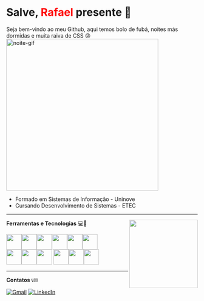 <h1>Salve, <span style="color: red;">Rafael</span> presente 👊</h1>
Seja bem-vindo ao meu Github, aqui temos bolo de fubá, noites más dormidas e muita raiva de CSS 😡

<div align="left">
  <img loading="lazy" src="https://media.giphy.com/media/v1.Y2lkPTc5MGI3NjExajB5eDUwd3I1N3A4bXV1eGFmcXZpMzB6enZpZWpyZ3I4YW5idXN4MCZlcD12MV9naWZzX3NlYXJjaCZjdD1n/HRXnPYf10Zx0wz4alF/giphy.gif" alt="noite-gif" min-width="400px" max-width="200px" width="400px">
</div>

- Formado em Sistemas de Informação - Uninove
- Cursando Desenvolvimento de Sistemas - ETEC

---

<a align="right" href="https://github.com/rafalvs" >
  <img align="right" loading="lazy" height="180em" src=https://github-readme-stats.vercel.app/api/top-langs/?username=rafalvs&hide=html&layout=compact&theme=dracula />
</a>
<p align="left">
  <strong>Ferramentas e Tecnologias</strong> 💻🚀
</p>
  
<div align="left" padding="4px">
  <img loading="lazy" src="https://cdn.jsdelivr.net/gh/devicons/devicon@latest/icons/css3/css3-original.svg" width="40" height="40"/><img loading="lazy" src="https://cdn.jsdelivr.net/gh/devicons/devicon@latest/icons/html5/html5-original.svg" width="40" height="40"/><img loading="lazy" src="https://cdn.jsdelivr.net/gh/devicons/devicon@latest/icons/javascript/javascript-original.svg" width="40" height="40"/><img loading="lazy" src="https://cdn.jsdelivr.net/gh/devicons/devicon@latest/icons/react/react-original.svg" width="40" height="40"/><img loading="lazy" src="https://cdn.jsdelivr.net/gh/devicons/devicon@latest/icons/c/c-plain.svg" width="40" height="40" /><img loading="lazy" src="https://cdn.jsdelivr.net/gh/devicons/devicon@latest/icons/python/python-original.svg" width="40" height="40"/>
  <br>
  <img loading="lazy" src="https://cdn.jsdelivr.net/gh/devicons/devicon/icons/git/git-original.svg" width="40" height="40"/><img loading="lazy" src="https://cdn.jsdelivr.net/gh/devicons/devicon@latest/icons/linux/linux-original.svg" width="40" height="40"/><img loading="lazy" src="https://cdn.jsdelivr.net/gh/devicons/devicon@latest/icons/ubuntu/ubuntu-original.svg" width="40" height="40"/>         
  <img loading="lazy" src="https://cdn.jsdelivr.net/gh/devicons/devicon@latest/icons/debian/debian-original.svg" width="40" height="40"/><img loading="lazy" src="https://cdn.jsdelivr.net/gh/devicons/devicon@latest/icons/photoshop/photoshop-original.svg" width="40" height="40"/><img loading="lazy" src="https://cdn.jsdelivr.net/gh/devicons/devicon@latest/icons/premierepro/premierepro-plain.svg" width="40" height="40"/>          
</div>

---

<p align="left">
  <strong>Contatos</strong> 📞✉
</p>

<div align="left">
  <a href="mailto:rafaelalvessantana0401@gmail.com" title="Gmail">
  <img src="https://img.shields.io/badge/-Gmail-FF0000?style=flat-square&labelColor=FF0000&logo=gmail&logoColor=white&link=rafaelalvessantana0401@gmail.com" alt="Gmail"/></a>
  <a href="https://www.linkedin.com/in/rafalvs" title="LinkedIn">
  <img src="https://img.shields.io/badge/-Linkedin-0e76a8?style=flat-square&logo=Linkedin&logoColor=white&link=https://www.linkedin.com/in/rafalvs" alt="LinkedIn"/></a>
</div>
